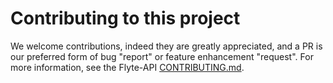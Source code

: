 # Contributing to this project

We welcome contributions, indeed they are greatly appreciated, and a PR is our
preferred form of bug "report" or feature enhancement "request". For more
information, see the Flyte-API [CONTRIBUTING.md](https://github.com/HotelsDotCom/flyte/blob/master/CONTRIBUTING.md).